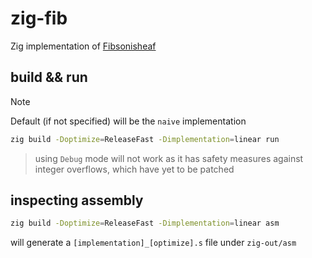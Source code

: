 # zig-fib

Zig implementation of [Fibsonisheaf](https://github.com/SheafificationOfG/Fibsonisheaf/)

## build && run

> [!NOTE]
> Default (if not specified) will be the `naive` implementation

```sh
zig build -Doptimize=ReleaseFast -Dimplementation=linear run
```

> using `Debug` mode will not work as it has safety measures against integer overflows, which have yet to be patched

## inspecting assembly

```sh
zig build -Doptimize=ReleaseFast -Dimplementation=linear asm
```

will generate a `[implementation]_[optimize].s` file under `zig-out/asm`
